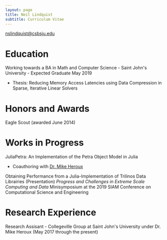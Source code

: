 ```yaml
---
layout: page
title: Neil Lindquist
subtitle: Curriculum Vitae
---
```


[nslindquist@csbsju.edu](mailto:nslindquist@csbsju.edu)

# Education

Working towards a BA in Math and Computer Science - Saint John's University - Expected Graduate May 2019

* Thesis: Reducing Memory Access Latencies using Data Compression in Sparse, Iterative Linear Solvers

# Honors and Awards

Eagle Scout (awarded June 2014)

# Works in Progress

JuliaPetra: An Implementation of the Petra Object Model in Julia

* Coauthoring with [Dr. Mike Heroux](https://maherou.github.io/)

Obtaining Performance from a Julia-Implementation of Trilinos Data Librairies (Presentation) *Progress and Challenges in Extreme Scale Computing and Data* Minisymposium at the 2019 SIAM Conference on Computational Science and Engineering

# Research Experience

Research Assisant - Collegeville Group at Saint John's University under Dr. Mike Heroux (May 2017 through the present)
